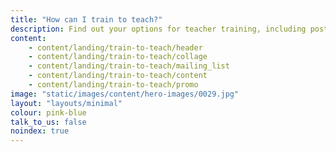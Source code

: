```yaml
---
title: "How can I train to teach?"
description: Find out your options for teacher training, including postgraduate teacher training, undergraduate teacher training, and the assessment only route to QTS.
content:
    - content/landing/train-to-teach/header
    - content/landing/train-to-teach/collage
    - content/landing/train-to-teach/mailing_list
    - content/landing/train-to-teach/content
    - content/landing/train-to-teach/promo
image: "static/images/content/hero-images/0029.jpg"
layout: "layouts/minimal"
colour: pink-blue
talk_to_us: false
noindex: true
---
```


